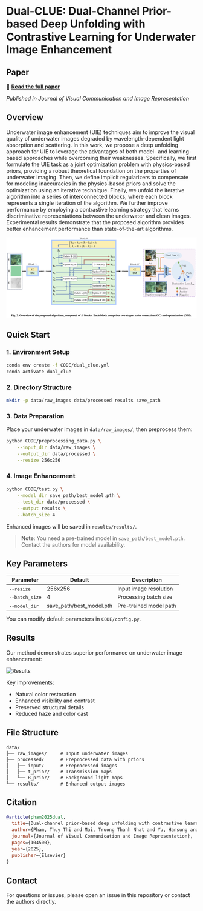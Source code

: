 # Dual-CLUE: Dual-Channel Prior-based Deep Unfolding with Contrastive Learning for Underwater Image Enhancement

## Paper

📄 **[Read the full paper](https://www.sciencedirect.com/science/article/abs/pii/S1047320325001142?via%3Dihub)**

*Published in Journal of Visual Communication and Image Representation*

## Overview

Underwater image enhancement (UIE) techniques aim to improve the visual quality of underwater images degraded by wavelength-dependent light absorption and scattering. In this work, we propose a deep unfolding approach for UIE to leverage the advantages of both model- and learning-based approaches while overcoming their weaknesses. Specifically, we first formulate the UIE task as a joint optimization problem with physics-based priors, providing a robust theoretical foundation on the properties of underwater imaging. Then, we define implicit regularizers to compensate for modeling inaccuracies in the physics-based priors and solve the optimization using an iterative technique. Finally, we unfold the iterative algorithm into a series of interconnected blocks, where each block represents a single iteration of the algorithm. We further improve performance by employing a contrastive learning strategy that learns discriminative representations between the underwater and clean images. Experimental results demonstrate that the proposed algorithm provides better enhancement performance than state-of-the-art algorithms.

![Proposed Algorithm](figures/proposed_algorithm.png)

## Quick Start

### 1. Environment Setup
```bash
conda env create -f CODE/dual_clue.yml
conda activate dual_clue
```

### 2. Directory Structure
```bash
mkdir -p data/raw_images data/processed results save_path
```

### 3. Data Preparation
Place your underwater images in `data/raw_images/`, then preprocess them:

```bash
python CODE/preprocessing_data.py \
    --input_dir data/raw_images \
    --output_dir data/processed \
    --resize 256x256
```

### 4. Image Enhancement
```bash
python CODE/test.py \
    --model_dir save_path/best_model.pth \
    --test_dir data/processed \
    --output results \
    --batch_size 4
```

Enhanced images will be saved in `results/results/`.

> **Note**: You need a pre-trained model in `save_path/best_model.pth`. Contact the authors for model availability.

## Key Parameters

| Parameter | Default | Description |
|-----------|---------|-------------|
| `--resize` | 256x256 | Input image resolution |
| `--batch_size` | 4 | Processing batch size |
| `--model_dir` | save_path/best_model.pth | Pre-trained model path |

You can modify default parameters in `CODE/config.py`.

## Results

Our method demonstrates superior performance on underwater image enhancement:

![Results](figures/results.png)

Key improvements:
- Natural color restoration
- Enhanced visibility and contrast  
- Preserved structural details
- Reduced haze and color cast

## File Structure

```
data/
├── raw_images/     # Input underwater images
├── processed/      # Preprocessed data with priors
│   ├── input/      # Preprocessed images
│   ├── t_prior/    # Transmission maps
│   └── B_prior/    # Background light maps
└── results/        # Enhanced output images
```

## Citation

```bibtex
@article{pham2025dual,
  title={Dual-channel prior-based deep unfolding with contrastive learning for underwater image enhancement},
  author={Pham, Thuy Thi and Mai, Truong Thanh Nhat and Yu, Hansung and Lee, Chul},
  journal={Journal of Visual Communication and Image Representation},
  pages={104500},
  year={2025},
  publisher={Elsevier}
}
```

## Contact

For questions or issues, please open an issue in this repository or contact the authors directly.

